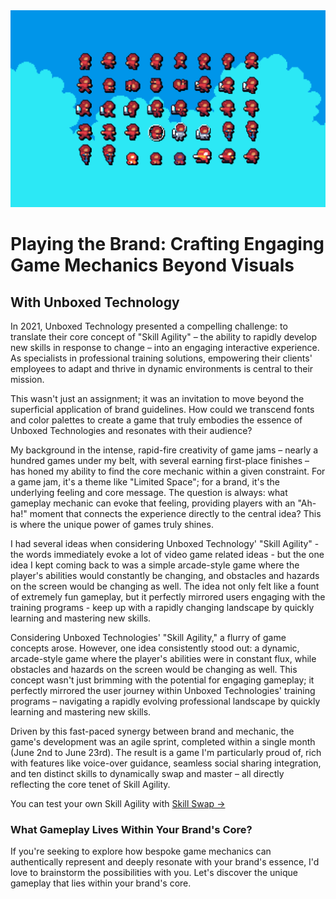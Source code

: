 <img src="images/skill-swap.png" class="main-image" />

# Playing the Brand: Crafting Engaging Game Mechanics Beyond Visuals
## With Unboxed Technology

In 2021, Unboxed Technology presented a compelling challenge: to translate their core concept of "Skill Agility" – the ability to rapidly develop new skills in response to change – into an engaging interactive experience. As specialists in professional training solutions, empowering their clients' employees to adapt and thrive in dynamic environments is central to their mission.

This wasn't just an assignment; it was an invitation to move beyond the superficial application of brand guidelines. How could we transcend fonts and color palettes to create a game that truly embodies the essence of Unboxed Technologies and resonates with their audience?

My background in the intense, rapid-fire creativity of game jams – nearly a hundred games under my belt, with several earning first-place finishes – has honed my ability to find the core mechanic within a given constraint. For a game jam, it's a theme like "Limited Space"; for a brand, it's the underlying feeling and core message. The question is always: what gameplay mechanic can evoke that feeling, providing players with an "Ah-ha!" moment that connects the experience directly to the central idea? This is where the unique power of games truly shines.

I had several ideas when considering Unboxed Technology' "Skill Agility" - the words immediately evoke a lot of video game related ideas - but the one idea I kept coming back to was a simple arcade-style game where the player's abilities would constantly be changing, and obstacles and hazards on the screen would be changing as well. The idea not only felt like a fount of extremely fun gameplay, but it perfectly mirrored users engaging with the training programs - keep up with a rapidly changing landscape by quickly learning and mastering new skills.

Considering Unboxed Technologies' "Skill Agility," a flurry of game concepts arose. However, one idea consistently stood out: a dynamic, arcade-style game where the player's abilities were in constant flux, while obstacles and hazards on the screen would be changing as well. This concept wasn't just brimming with the potential for engaging gameplay; it perfectly mirrored the user journey within Unboxed Technologies' training programs – navigating a rapidly evolving professional landscape by quickly learning and mastering new skills.

Driven by this fast-paced synergy between brand and mechanic, the game's development was an agile sprint, completed within a single month (June 2nd to June 23rd). The result is a game I'm particularly proud of, rich with features like voice-over guidance, seamless social sharing integration, and ten distinct skills to dynamically swap and master – all directly reflecting the core tenet of Skill Agility.

You can test your own Skill Agility with [Skill Swap &rarr;](arcade.html)

### What Gameplay Lives Within Your Brand's Core?

If you're seeking to explore how bespoke game mechanics can authentically represent and deeply resonate with your brand's essence, I'd love to brainstorm the possibilities with you. Let's discover the unique gameplay that lies within your brand's core.